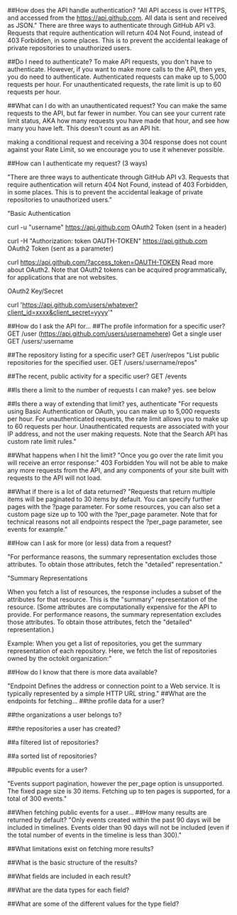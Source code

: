 ##How does the API handle authentication?
"All API access is over HTTPS, and accessed from the https://api.github.com. All data is sent and received as JSON."
There are three ways to authenticate through GitHub API v3. Requests that require authentication will return 404 Not Found, instead of 403 Forbidden, in some places. This is to prevent the accidental leakage of private repositories to unauthorized users.

##Do I need to authenticate?
To make API requests, you don't have to authenticate. However, if you want to make more calls to the API, then yes, you do need to authenticate. Authenticated requests can make up to 5,000 requests per hour. For unauthenticated requests, the rate limit is up to 60 requests per hour.

##What can I do with an unauthenticated request?
You can make the same requests to the API, but far fewer in number. You can see your current rate limit status, AKA how many requests you have made that hour, and see how many you have left. This doesn't count as an API hit.


making a conditional request and receiving a 304 response does not count against your Rate Limit, so we encourage you to use it whenever possible.

##How can I authenticate my request? (3 ways)

"There are three ways to authenticate through GitHub API v3. Requests that require authentication will return 404 Not Found, instead of 403 Forbidden, in some places. This is to prevent the accidental leakage of private repositories to unauthorized users."

"Basic Authentication

curl -u "username" https://api.github.com
OAuth2 Token (sent in a header)

curl -H "Authorization: token OAUTH-TOKEN" https://api.github.com
OAuth2 Token (sent as a parameter)

curl https://api.github.com/?access_token=OAUTH-TOKEN
Read more about OAuth2. Note that OAuth2 tokens can be acquired programmatically, for applications that are not websites.

OAuth2 Key/Secret

curl 'https://api.github.com/users/whatever?client_id=xxxx&client_secret=yyyy'"

##How do I ask the API for...
  ##The profile information for a specific user?
    GET /user
    (https://api.github.com/users/usernamehere)
    Get a single user  GET /users/:username

  ##The repository listing for a specific user?
    GET /user/repos
    "List public repositories for the specified user.
    GET /users/:username/repos"

  ##The recent, public activity for a specific user?
    GET /events

##Is there a limit to the number of requests I can make?
yes. see below

##Is there a way of extending that limit?
yes, authenticate
"For requests using Basic Authentication or OAuth, you can make up to 5,000 requests per hour. For unauthenticated requests, the rate limit allows you to make up to 60 requests per hour. Unauthenticated requests are associated with your IP address, and not the user making requests. Note that the Search API has custom rate limit rules."

##What happens when I hit the limit?
"Once you go over the rate limit you will receive an error response:"
403 Forbidden
You will not be able to make any more requests from the API, and any components of your site built with requests to the API will not load.

##What if there is a lot of data returned?
"Requests that return multiple items will be paginated to 30 items by default. You can specify further pages with the ?page parameter. For some resources, you can also set a custom page size up to 100 with the ?per_page parameter. Note that for technical reasons not all endpoints respect the ?per_page parameter, see events for example."

##How can I ask for more (or less) data from a request?

"For performance reasons, the summary representation excludes those attributes. To obtain those attributes, fetch the "detailed" representation."

"Summary Representations

When you fetch a list of resources, the response includes a subset of the attributes for that resource. This is the "summary" representation of the resource. (Some attributes are computationally expensive for the API to provide. For performance reasons, the summary representation excludes those attributes. To obtain those attributes, fetch the "detailed" representation.)

Example: When you get a list of repositories, you get the summary representation of each repository. Here, we fetch the list of repositories owned by the octokit organization:"

##How do I know that there is more data available?



"Endpoint	Defines the address or connection point to a Web service. It is typically represented by a simple HTTP URL string."
##What are the endpoints for fetching...
  ##the profile data for a user?


  ##the organizations a user belongs to?

  ##the repositories a user has created?

  ##a filtered list of repositories?

  ##a sorted list of repositories?

  ##public events for a user?

"Events support pagination, however the per_page option is unsupported. The fixed page size is 30 items. Fetching up to ten pages is supported, for a total of 300 events."

##When fetching public events for a user...
  ##How many results are returned by default?
    "Only events created within the past 90 days will be included in timelines. Events older than 90 days will not be included (even if the total number of events in the timeline is less than 300)."

  ##What limitations exist on fetching more results?

  ##What is the basic structure of the results?

  ##What fields are included in each result?

  ##What are the data types for each field?

  ##What are some of the different values for the type field?
